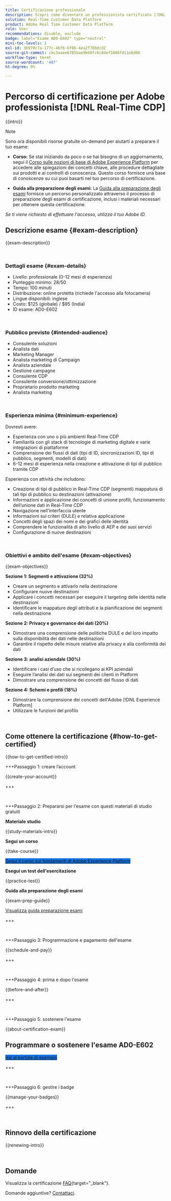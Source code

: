 ```yaml
---
title: Certificazione professionale
description: Scopri come diventare un professionista certificato [!DNL Experience Platform] in [!DNL Real-Time Customer Data Platform]
solution: Real-Time Customer Data Platform
product: Adobe Real Time Customer Data Platform
role: User
recommendations: disable, exclude
badge: label="Esame AD0-E602" type="neutral"
mini-toc-levels: 1
exl-id: 3b970c7a-177c-4bf6-bf0b-4ea2f78bdcd2
source-git-commit: cbc3aaee6705bae9b60fc6c8def5088fd11e8d06
workflow-type: tm+mt
source-wordcount: '487'
ht-degree: 0%

---
```


# Percorso di certificazione per Adobe professionista [!DNL Real-Time CDP]

{{intro}}

>[!NOTE]
>
>Sono ora disponibili risorse gratuite on-demand per aiutarti a preparare il tuo esame:
>
>* **Corso:** Se stai iniziando da poco o se hai bisogno di un aggiornamento, segui il [Corso sulle nozioni di base di Adobe Experience Platform](https://app.rockinfo.com/courses/216) per accedere alle spiegazioni dei concetti chiave, alle procedure dettagliate sui prodotti e ai controlli di conoscenza. Questo corso fornisce una base di conoscenze su cui puoi basarti nel tuo percorso di certificazione.
>
>* **Guida alla preparazione degli esami:** La [Guida alla preparazione degli esami](https://app.rockinfo.com/courses/133) fornisce un percorso personalizzato attraverso il processo di preparazione degli esami di certificazione, inclusi i materiali necessari per ottenere questa certificazione.
>
>_Se ti viene richiesto di effettuare l&#39;accesso, utilizza il tuo Adobe ID._

## Descrizione esame {#exam-description}

{{exam-description}}

<br>

### Dettagli esame {#exam-details}

* Livello: professionale (0-12 mesi di esperienza)
* Punteggio minimo: 28/50
* Tempo: 100 minuti
* Distribuzione: online protetta (richiede l&#39;accesso alla fotocamera)
* Lingue disponibili: inglese
* Costo: $125 (globale) / $95 (India)
* ID esame: AD0-E602

<br>

### Pubblico previsto {#intended-audience}

* Consulente soluzioni
* Analista dati
* Marketing Manager
* Analista marketing di Campaign
* Analista aziendale
* Gestione campagne
* Consulente CDP
* Consulente conversione/ottimizzazione
* Proprietario prodotto marketing
* Analista marketing

<br>

### Esperienza minima {#minimum-experience}

Dovresti avere:

* Esperienza con uno o più ambienti Real-Time CDP
* Familiarità con gli stack di tecnologie di marketing digitale e varie integrazioni di piattaforme
* Comprensione dei flussi di dati (tipi di ID, sincronizzazioni ID, tipi di pubblico, segmenti, modelli di dati)
* 6-12 mesi di esperienza nella creazione e attivazione di tipi di pubblico tramite CDP

Esperienza con attività che includono:

* Creazione di tipi di pubblico in Real-Time CDP (segmenti) mappatura di tali tipi di pubblico su destinazioni (attivazione)
* Informazioni e applicazione dei concetti di unione profili, funzionamento dell’unione dati in Real-Time CDP
* Navigazione nell’interfaccia utente
* Informazioni sui criteri (DULE) e relativa applicazione
* Concetti degli spazi dei nomi e dei grafici delle identità
* Comprendere le funzionalità di alto livello di AEP e dei suoi servizi
* Configurazione di nuove destinazioni

<br>

### Obiettivi e ambito dell&#39;esame {#exam-objectives}

{{exam-objectives}}

**Sezione 1: Segmenti e attivazione (32%)**

* Creare un segmento e attivarlo nella destinazione
* Configurare nuove destinazioni
* Applicare i concetti necessari per eseguire il targeting delle identità nelle destinazioni
* Identificare le mappature degli attributi e la pianificazione dei segmenti nella destinazione

**Sezione 2: Privacy e governance dei dati (20%)**

* Dimostrare una comprensione delle politiche DULE e del loro impatto sulla disponibilità dei dati nelle destinazioni
* Garantire il rispetto delle misure relative alla privacy e alla conformità dei dati

**Sezione 3: analisi aziendale (30%)**

* Identificare i casi d’uso che si ricollegano ai KPI aziendali
* Eseguire l’analisi dei dati sui segmenti dei clienti in Platform
* Dimostrare una comprensione dei concetti del flusso di dati

**Sezione 4: Schemi e profili (18%)**

* Dimostrare la comprensione dei concetti dell&#39;Adobe [!DNL Experience Platform]
* Utilizzare le funzioni del profilo

<br>

## Come ottenere la certificazione {#how-to-get-certified}

{{how-to-get-certified-intro}}

+++Passaggio 1: creare l’account

{{create-your-account}}

+++

<br>

+++Passaggio 2: Prepararsi per l&#39;esame con questi materiali di studio gratuiti

**Materiale studio**

{{study-materials-intro}}

**Segui un corso**

{{take-course}}

<a href="https://app.rockinfo.com/courses/216" target="_blank" class="spectrum-Button spectrum-Button--fill spectrum-Button--accent spectrum-Button--sizeM is-margin-bottom-big-big at-element-click-tracking" style="background-color:#1473E6">

<span class="spectrum-Button-label has-no-wrap">
   Segui il corso sui fondamenti di Adobe Experience Platform
</span>
</a>

**Esegui un test dell&#39;esercitazione**

{{practice-test}}

**Guida alla preparazione degli esami**

{{exam-prep-guide}}

[Visualizza guida preparazione esami](https://app.rockinfo.com/courses/133)


+++

<br>

+++Passaggio 3: Programmazione e pagamento dell&#39;esame

{{schedule-and-pay}}

+++

<br>

+++Passaggio 4: prima e dopo l&#39;esame

{{before-and-after}}

+++

<br>

+++Passaggio 5: sostenere l&#39;esame

{{about-certification-exam}}

## Programmare o sostenere l&#39;esame AD0-E602

<a href="https://www.certmetrics.com/adobe/candidate/examity_sso.aspx?eid=AD0-E602" target="_blank" class="spectrum-Button spectrum-Button--fill spectrum-Button--accent spectrum-Button--sizeM is-margin-bottom-big-big at-element-click-tracking" style="background-color:#1473E6">

<span class="spectrum-Button-label has-no-wrap">
   Vai al portale di esempio
</span>
</a>

+++

<br>

+++Passaggio 6: gestire i badge

{{manage-your-badges}}

+++

<br>

## Rinnovo della certificazione

{{renewing-intro}}

<br>

## Domande

Visualizza la certificazione [FAQ](https://experienceleague.adobe.com/docs/certification/certification/faq.html){target="_blank"}.

Domande aggiuntive? [Contattaci](mailto:certif@adobe.com).